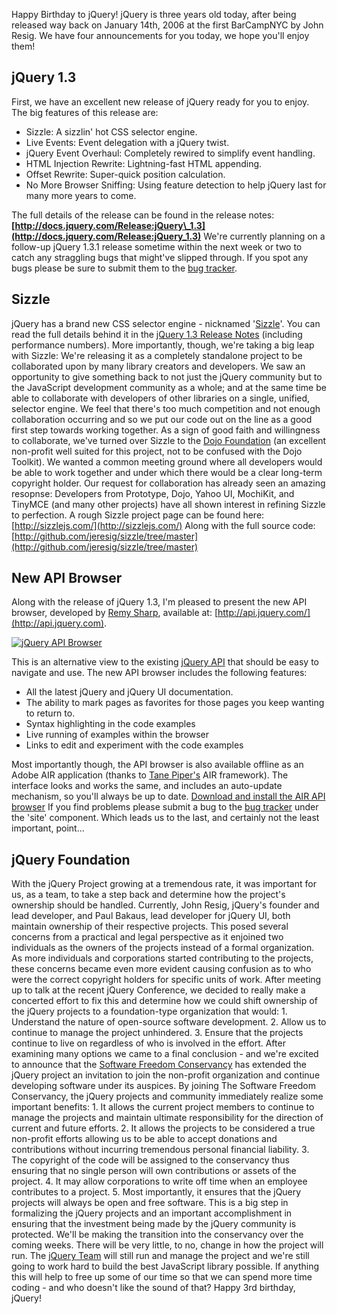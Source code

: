 Happy Birthday to jQuery! jQuery is three years old today, after being
released way back on January 14th, 2006 at the first BarCampNYC by John
Resig. We have four announcements for you today, we hope you'll enjoy
them!

jQuery 1.3
----------

First, we have an excellent new release of jQuery ready for you to
enjoy. The big features of this release are:

-   Sizzle: A sizzlin' hot CSS selector engine.
-   Live Events: Event delegation with a jQuery twist.
-   jQuery Event Overhaul: Completely rewired to simplify event
    handling.
-   HTML Injection Rewrite: Lightning-fast HTML appending.
-   Offset Rewrite: Super-quick position calculation.
-   No More Browser Sniffing: Using feature detection to help jQuery
    last for many more years to come.

The full details of the release can be found in the release notes:
**[http://docs.jquery.com/Release:jQuery\_1.3](http://docs.jquery.com/Release:jQuery_1.3)**
We're currently planning on a follow-up jQuery 1.3.1 release sometime
within the next week or two to catch any straggling bugs that might've
slipped through. If you spot any bugs please be sure to submit them to
the [bug tracker](http://dev.jquery.com/).

Sizzle
------

jQuery has a brand new CSS selector engine - nicknamed
'[Sizzle](http://sizzlejs.com/)'. You can read the full details behind
it in the [jQuery 1.3 Release
Notes](http://docs.jquery.com/Release:jQuery_1.3) (including performance
numbers). More importantly, though, we're taking a big leap with Sizzle:
We're releasing it as a completely standalone project to be collaborated
upon by many library creators and developers. We saw an opportunity to
give something back to not just the jQuery community but to the
JavaScript development community as a whole; and at the same time be
able to collaborate with developers of other libraries on a single,
unified, selector engine. We feel that there's too much competition and
not enough collaboration occurring and so we put our code out on the
line as a good first step towards working together. As a sign of good
faith and willingness to collaborate, we've turned over Sizzle to the
[Dojo Foundation](http://dojofoundation.org/) (an excellent non-profit
well suited for this project, not to be confused with the Dojo Toolkit).
We wanted a common meeting ground where all developers would be able to
work together and under which there would be a clear long-term copyright
holder. Our request for collaboration has already seen an amazing
resopnse: Developers from Prototype, Dojo, Yahoo UI, MochiKit, and
TinyMCE (and many other projects) have all shown interest in refining
Sizzle to perfection. A rough Sizzle project page can be found here:
[http://sizzlejs.com/](http://sizzlejs.com/) Along with the full source
code:
[http://github.com/jeresig/sizzle/tree/master](http://github.com/jeresig/sizzle/tree/master)

New API Browser
---------------

Along with the release of jQuery 1.3, I'm pleased to present the new API
browser, developed by [Remy Sharp](http://remysharp.com/), available at:
[http://api.jquery.com/](http://api.jquery.com).

[![jQuery API
Browser](http://farm4.static.flickr.com/3389/3196865884_2a1e5fb336.jpg)](http://www.flickr.com/photos/jeresig/3196865884/ "jQuery API Browser by John Resig, on Flickr")

This is an alternative view to the existing [jQuery
API](http://docs.jquery.com/) that should be easy to navigate and use.
The new API browser includes the following features:

-   All the latest jQuery and jQuery UI documentation.
-   The ability to mark pages as favorites for those pages you keep
    wanting to return to.
-   Syntax highlighting in the code examples
-   Live running of examples within the browser
-   Links to edit and experiment with the code examples

Most importantly though, the API browser is also available offline as an
Adobe AIR application (thanks to [Tane
Piper's](http://digitalspaghetti.me.uk/) AIR framework). The interface
looks and works the same, and includes an auto-update mechanism, so
you'll always be up to date. [Download and install the AIR API
browser](http://api.jquery.com/) If you find problems please submit a
bug to the [bug tracker](http://dev.jquery.com/) under the 'site'
component. Which leads us to the last, and certainly not the least
important, point...

jQuery Foundation
-----------------

With the jQuery Project growing at a tremendous rate, it was important
for us, as a team, to take a step back and determine how the project's
ownership should be handled. Currently, John Resig, jQuery's founder and
lead developer, and Paul Bakaus, lead developer for jQuery UI, both
maintain ownership of their respective projects. This posed several
concerns from a practical and legal perspective as it enjoined two
individuals as the owners of the projects instead of a formal
organization. As more individuals and corporations started contributing
to the projects, these concerns became even more evident causing
confusion as to who were the correct copyright holders for specific
units of work. After meeting up to talk at the recent jQuery Conference,
we decided to really make a concerted effort to fix this and determine
how we could shift ownership of the jQuery projects to a foundation-type
organization that would: 1. Understand the nature of open-source
software development. 2. Allow us to continue to manage the project
unhindered. 3. Ensure that the projects continue to live on regardless
of who is involved in the effort. After examining many options we came
to a final conclusion - and we're excited to announce that the [Software
Freedom Conservancy](http://conservancy.softwarefreedom.org/) has
extended the jQuery project an invitation to join the non-profit
organization and continue developing software under its auspices. By
joining The Software Freedom Conservancy, the jQuery projects and
community immediately realize some important benefits: 1. It allows the
current project members to continue to manage the projects and maintain
ultimate responsibility for the direction of current and future efforts.
2. It allows the projects to be considered a true non-profit efforts
allowing us to be able to accept donations and contributions without
incurring tremendous personal financial liability. 3. The copyright of
the code will be assigned to the conservancy thus ensuring that no
single person will own contributions or assets of the project. 4. It may
allow corporations to write off time when an employee contributes to a
project. 5. Most importantly, it ensures that the jQuery projects will
always be open and free software. This is a big step in formalizing the
jQuery projects and an important accomplishment in ensuring that the
investment being made by the jQuery community is protected. We'll be
making the transition into the conservancy over the coming weeks. There
will be very little, to no, change in how the project will run. The
[jQuery Team](http://docs.jquery.com/Contributors) will still run and
manage the project and we're still going to work hard to build the best
JavaScript library possible. If anything this will help to free up some
of our time so that we can spend more time coding - and who doesn't like
the sound of that? Happy 3rd birthday, jQuery!
